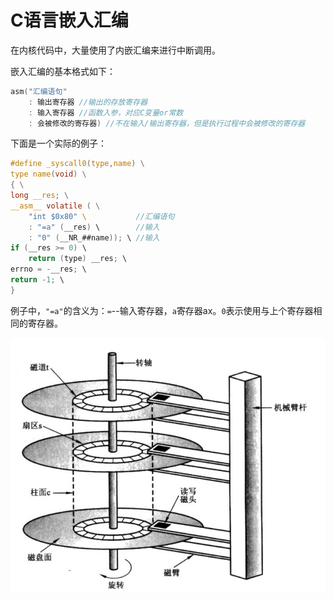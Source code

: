 # C语言嵌入汇编

在内核代码中，大量使用了内嵌汇编来进行中断调用。

嵌入汇编的基本格式如下：

```c
asm("汇编语句"
    : 输出寄存器 //输出的存放寄存器
    : 输入寄存器 //函数入参，对应C变量or常数
    : 会被修改的寄存器) //不在输入/输出寄存器，但是执行过程中会被修改的寄存器
```

下面是一个实际的例子：

```C
#define _syscall0(type,name) \
type name(void) \
{ \
long __res; \
__asm__ volatile ( \
    "int $0x80" \           //汇编语句
    : "=a" (__res) \        //输入
    : "0" (__NR_##name)); \ //输入
if (__res >= 0) \
    return (type) __res; \
errno = -__res; \
return -1; \
}
```

例子中，`"=a"`的含义为：`=`--输入寄存器，`a`寄存器ax。`0`表示使用与上个寄存器相同的寄存器。

![img](img/0-0.png)
